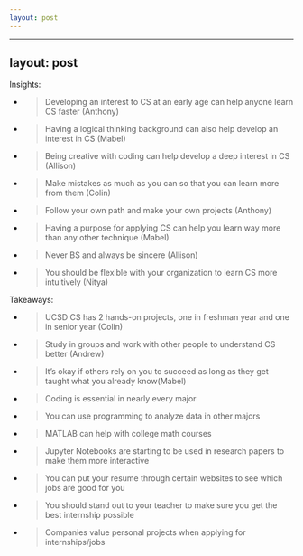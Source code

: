 ```yaml
---
layout: post
---
```

---
layout: post
---
Insights:

  - > Developing an interest to CS at an early age can help anyone learn CS faster (Anthony)

  - > Having a logical thinking background can also help develop an interest in CS (Mabel)

  - > Being creative with coding can help develop a deep interest in CS (Allison)

  - > Make mistakes as much as you can so that you can learn more from them (Colin)

  - > Follow your own path and make your own projects (Anthony)

  - > Having a purpose for applying CS can help you learn way more than any other technique (Mabel)

  - > Never BS and always be sincere (Allison)

  - > You should be flexible with your organization to learn CS more intuitively (Nitya)

Takeaways:

  - > UCSD CS has 2 hands-on projects, one in freshman year and one in senior year (Colin)

  - > Study in groups and work with other people to understand CS better (Andrew)

  - > It’s okay if others rely on you to succeed as long as they get taught what you already know(Mabel)

  - > Coding is essential in nearly every major

  - > You can use programming to analyze data in other majors

  - > MATLAB can help with college math courses

  - > Jupyter Notebooks are starting to be used in research papers to make them more interactive

  - > You can put your resume through certain websites to see which jobs are good for you

  - > You should stand out to your teacher to make sure you get the best internship possible

  - > Companies value personal projects when applying for internships/jobs
